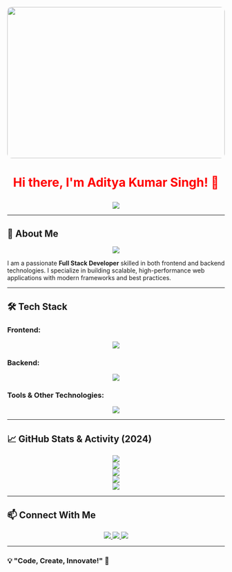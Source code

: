 <p align="center">
  <img src="abc%20(1).gif" width="100%" height="350px" style="object-fit:cover; border-radius: 10px;" />
</p>

# <p align="center" style="color:red;">Hi there, I'm <strong>Aditya Kumar Singh</strong>! 👋</p>

<p align="center">
  <img src="https://readme-typing-svg.herokuapp.com?color=F7B93E&size=24&center=true&vCenter=true&width=600&lines=Full+Stack+Developer;Passionate+about+Coding;Building+Scalable+Applications" />
</p>

---

## 🚀 About Me

<p align="center">
  <img src="https://img.shields.io/badge/Code-Create-Innovate-F7B93E?style=for-the-badge" />
</p>

I am a passionate **Full Stack Developer** skilled in both frontend and backend technologies. I specialize in building scalable, high-performance web applications with modern frameworks and best practices.

---

## 🛠 Tech Stack

### Frontend:
<p align="center">
  <img src="https://skillicons.dev/icons?i=html,css,js,react" />
</p>

### Backend:
<p align="center">
  <img src="https://skillicons.dev/icons?i=java,spring,mysql" />
</p>

### Tools & Other Technologies:
<p align="center">
  <img src="https://skillicons.dev/icons?i=git,github,vscode,postman,docker" />
</p>

---

## 📈 GitHub Stats & Activity (2024)
<p align="center">
  <img src="https://github-readme-streak-stats.herokuapp.com/?user=AdityaKumarSingh&theme=tokyonight" />
  <br>
  <img src="https://github-readme-stats.vercel.app/api?username=AdityaKumarSingh&show_icons=true&theme=tokyonight&include_all_commits=true&count_private=true" />
  <br>
  <img src="https://github-profile-summary-cards.vercel.app/api/cards/profile-details?username=AdityaKumarSingh&theme=tokyonight" />
  <br>
  <img src="https://github-readme-activity-graph.vercel.app/graph?username=AdityaKumarSingh&theme=github&area=true&hide_border=true" />
  <br>
  <img src="https://github-profile-trophy.vercel.app/?username=AdityaKumarSingh&theme=tokyonight&column=7" />
</p>

---

## 📫 Connect With Me
<p align="center">
  <a href="https://www.linkedin.com/in/adityakumarsingh/">
    <img src="https://img.shields.io/badge/LinkedIn-0077B5?style=for-the-badge&logo=linkedin&logoColor=white" />
  </a>
  <a href="https://github.com/AdityaKumarSingh">
    <img src="https://img.shields.io/badge/GitHub-181717?style=for-the-badge&logo=github&logoColor=white" />
  </a>
  <a href="https://twitter.com/AdityaKumarSingh">
    <img src="https://img.shields.io/badge/Twitter-1DA1F2?style=for-the-badge&logo=twitter&logoColor=white" />
  </a>
</p>

---

### 💡 "Code, Create, Innovate!" 🚀








